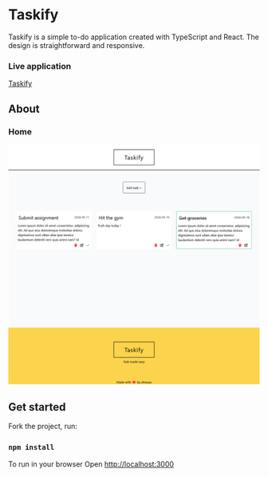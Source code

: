 # Taskify
Taskify is a simple to-do application created with TypeScript and React. The design is straightforward and responsive. 

### Live application
[Taskify](https://taskify-five-neon.vercel.app/)

## About 
### Home
![Home page](./src/Assets/Home-complete.png)

## Get started 
Fork the project, run:

### `npm install`

To run in your browser
Open [http://localhost:3000](http://localhost:3000)